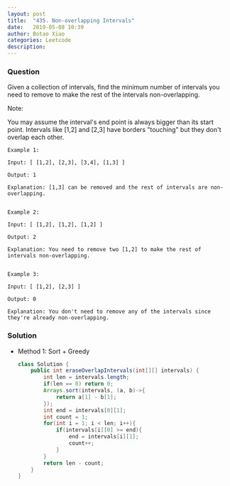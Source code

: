 ```yaml
---
layout: post
title:  "435. Non-overlapping Intervals"
date:   2019-05-08 10:39
author: Botao Xiao
categories: Leetcode
description:
---
```

### Question
Given a collection of intervals, find the minimum number of intervals you need to remove to make the rest of the intervals non-overlapping.

Note:

You may assume the interval's end point is always bigger than its start point.
Intervals like [1,2] and [2,3] have borders "touching" but they don't overlap each other.

```
Example 1:

Input: [ [1,2], [2,3], [3,4], [1,3] ]

Output: 1

Explanation: [1,3] can be removed and the rest of intervals are non-overlapping.


Example 2:

Input: [ [1,2], [1,2], [1,2] ]

Output: 2

Explanation: You need to remove two [1,2] to make the rest of intervals non-overlapping.


Example 3:

Input: [ [1,2], [2,3] ]

Output: 0

Explanation: You don't need to remove any of the intervals since they're already non-overlapping.
```

### Solution
* Method 1: Sort + Greedy
  ```Java
  class Solution {
      public int eraseOverlapIntervals(int[][] intervals) {
          int len = intervals.length;
          if(len == 0) return 0;
          Arrays.sort(intervals, (a, b)->{
              return a[1] - b[1];
          });
          int end = intervals[0][1];
          int count = 1;
          for(int i = 1; i < len; i++){
              if(intervals[i][0] >= end){
                  end = intervals[i][1];
                  count++;
              }
          }
          return len - count;
      }
  }
  ```
